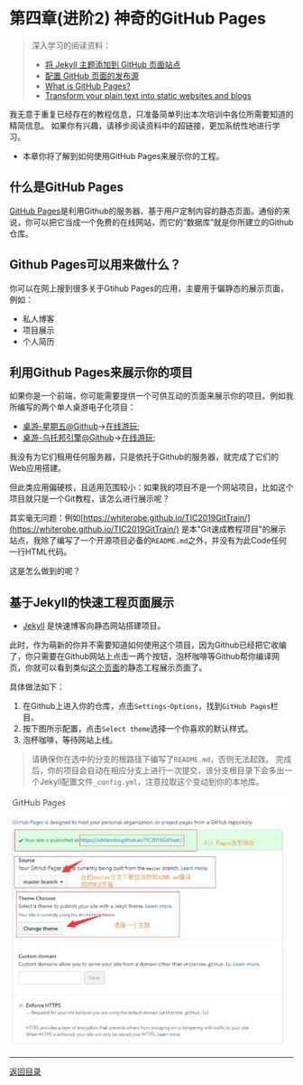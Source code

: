 # 第四章(进阶2) 神奇的GitHub Pages
> 深入学习的阅读资料：
> - [将 Jekyll 主题添加到 GitHub 页面站点](https://help.github.com/cn/articles/adding-a-jekyll-theme-to-your-github-pages-site-with-the-jekyll-theme-chooser)
> - [配置 GitHub 页面的发布源](https://help.github.com/cn/articles/configuring-a-publishing-source-for-github-pages)
> - [What is GitHub Pages?](https://pages.github.com/)
> - [Transform your plain text into static websites and blogs](https://jekyllrb.com/)

我无意于重复已经存在的教程信息，只准备简单列出本次培训中各位所需要知道的精简信息。
如果你有兴趣，请移步阅读资料中的超链接，更加系统性地进行学习。

- 本章你将了解到如何使用GitHub Pages来展示你的工程。

## 什么是GitHub Pages

[GitHub Pages](https://pages.github.com/)是利用Github的服务器、基于用户定制内容的静态页面。通俗的来说，你可以把它当成一个免费的在线网站，而它的“数据库”就是你所建立的Github仓库。

## Github Pages可以用来做什么？

你可以在网上搜到很多关于Gtihub Pages的应用，主要用于偏静态的展示页面，例如：

- 私人博客
- 项目展示
- 个人简历

## 利用Github Pages来展示你的项目

如果你是一个前端，你可能需要提供一个可供互动的页面来展示你的项目。例如我所编写的两个单人桌游电子化项目：

- [桌游-星期五@Github](https://github.com/WhiteRobe/BoardGame-Friday)->[在线游玩](https://whiterobe.github.io/BoardGame-Friday/);
- [桌游-乌托邦引擎@Github](https://github.com/WhiteRobe/UBE)->[在线游玩](https://whiterobe.github.io/UBE/);

我没有为它们租用任何服务器，只是依托于Github的服务器，就完成了它们的Web应用搭建。

但此类应用偏硬核，且适用范围较小：如果我的项目不是一个网站项目，比如这个项目就只是一个Git教程，该怎么进行展示呢？

其实毫无问题：例如[https://whiterobe.github.io/TIC2019GitTrain/](https://whiterobe.github.io/TIC2019GitTrain/) 是本"Git速成教程项目"的展示站点，我除了编写了一个开源项目必备的`README.md`之外，并没有为此Code任何一行HTML代码。

这是怎么做到的呢？

## 基于Jekyll的快速工程页面展示

- [Jekyll](https://github.com/jekyll/jekyll) 是快速博客向静态网站搭建项目。

此时，作为萌新的你并不需要知道如何使用这个项目，因为Github已经把它收编了，你只需要在Github网站上点击一两个按钮，泡杯咖啡等Github帮你编译网页，你就可以看到类似[这个页面](https://whiterobe.github.io/TIC2019GitTrain/)的静态工程展示页面了。

具体做法如下：

1. 在Github上进入你的仓库，点击`Settings`-`Options`，找到`GitHub Pages`栏目。
2. 按下图所示配置，点击`Select theme`选择一个你喜欢的默认样式。
3. 泡杯咖啡，等待网站上线。

> 请确保你在选中的分支的根路径下编写了`README.md`，否则无法起效。
> 完成后，你的项目会自动在相应分支上进行一次提交，该分支根目录下会多出一个Jekyll配置文件`_config.yml`，注意拉取这个变动到你的本地库。

![](/pic/GithubPages.jpg)

---

[返回目录](https://github.com/WhiteRobe/TIC2019GitTrain/blob/master/README.md)